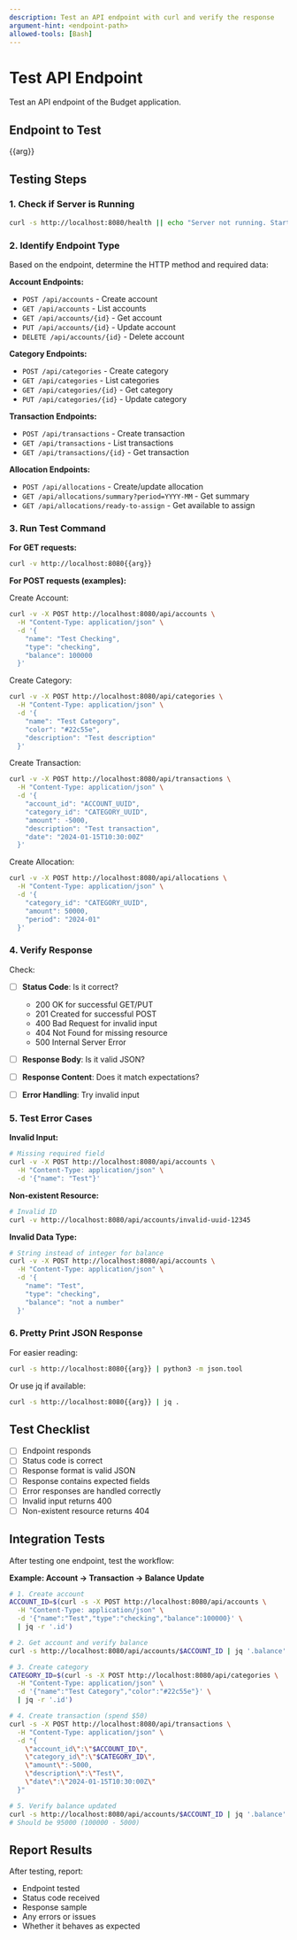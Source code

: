 ```yaml
---
description: Test an API endpoint with curl and verify the response
argument-hint: <endpoint-path>
allowed-tools: [Bash]
---
```


# Test API Endpoint

Test an API endpoint of the Budget application.

## Endpoint to Test
{{arg}}

## Testing Steps

### 1. Check if Server is Running
```bash
curl -s http://localhost:8080/health || echo "Server not running. Start with: docker-compose up -d"
```

### 2. Identify Endpoint Type

Based on the endpoint, determine the HTTP method and required data:

**Account Endpoints:**
- `POST /api/accounts` - Create account
- `GET /api/accounts` - List accounts
- `GET /api/accounts/{id}` - Get account
- `PUT /api/accounts/{id}` - Update account
- `DELETE /api/accounts/{id}` - Delete account

**Category Endpoints:**
- `POST /api/categories` - Create category
- `GET /api/categories` - List categories
- `GET /api/categories/{id}` - Get category
- `PUT /api/categories/{id}` - Update category

**Transaction Endpoints:**
- `POST /api/transactions` - Create transaction
- `GET /api/transactions` - List transactions
- `GET /api/transactions/{id}` - Get transaction

**Allocation Endpoints:**
- `POST /api/allocations` - Create/update allocation
- `GET /api/allocations/summary?period=YYYY-MM` - Get summary
- `GET /api/allocations/ready-to-assign` - Get available to assign

### 3. Run Test Command

**For GET requests:**
```bash
curl -v http://localhost:8080{{arg}}
```

**For POST requests (examples):**

Create Account:
```bash
curl -v -X POST http://localhost:8080/api/accounts \
  -H "Content-Type: application/json" \
  -d '{
    "name": "Test Checking",
    "type": "checking",
    "balance": 100000
  }'
```

Create Category:
```bash
curl -v -X POST http://localhost:8080/api/categories \
  -H "Content-Type: application/json" \
  -d '{
    "name": "Test Category",
    "color": "#22c55e",
    "description": "Test description"
  }'
```

Create Transaction:
```bash
curl -v -X POST http://localhost:8080/api/transactions \
  -H "Content-Type: application/json" \
  -d '{
    "account_id": "ACCOUNT_UUID",
    "category_id": "CATEGORY_UUID",
    "amount": -5000,
    "description": "Test transaction",
    "date": "2024-01-15T10:30:00Z"
  }'
```

Create Allocation:
```bash
curl -v -X POST http://localhost:8080/api/allocations \
  -H "Content-Type: application/json" \
  -d '{
    "category_id": "CATEGORY_UUID",
    "amount": 50000,
    "period": "2024-01"
  }'
```

### 4. Verify Response

Check:
- [ ] **Status Code**: Is it correct?
  - 200 OK for successful GET/PUT
  - 201 Created for successful POST
  - 400 Bad Request for invalid input
  - 404 Not Found for missing resource
  - 500 Internal Server Error

- [ ] **Response Body**: Is it valid JSON?
- [ ] **Response Content**: Does it match expectations?
- [ ] **Error Handling**: Try invalid input

### 5. Test Error Cases

**Invalid Input:**
```bash
# Missing required field
curl -v -X POST http://localhost:8080/api/accounts \
  -H "Content-Type: application/json" \
  -d '{"name": "Test"}'
```

**Non-existent Resource:**
```bash
# Invalid ID
curl -v http://localhost:8080/api/accounts/invalid-uuid-12345
```

**Invalid Data Type:**
```bash
# String instead of integer for balance
curl -v -X POST http://localhost:8080/api/accounts \
  -H "Content-Type: application/json" \
  -d '{
    "name": "Test",
    "type": "checking",
    "balance": "not a number"
  }'
```

### 6. Pretty Print JSON Response

For easier reading:
```bash
curl -s http://localhost:8080{{arg}} | python3 -m json.tool
```

Or use jq if available:
```bash
curl -s http://localhost:8080{{arg}} | jq .
```

## Test Checklist

- [ ] Endpoint responds
- [ ] Status code is correct
- [ ] Response format is valid JSON
- [ ] Response contains expected fields
- [ ] Error responses are handled correctly
- [ ] Invalid input returns 400
- [ ] Non-existent resource returns 404

## Integration Tests

After testing one endpoint, test the workflow:

**Example: Account → Transaction → Balance Update**
```bash
# 1. Create account
ACCOUNT_ID=$(curl -s -X POST http://localhost:8080/api/accounts \
  -H "Content-Type: application/json" \
  -d '{"name":"Test","type":"checking","balance":100000}' \
  | jq -r '.id')

# 2. Get account and verify balance
curl -s http://localhost:8080/api/accounts/$ACCOUNT_ID | jq '.balance'

# 3. Create category
CATEGORY_ID=$(curl -s -X POST http://localhost:8080/api/categories \
  -H "Content-Type: application/json" \
  -d '{"name":"Test Category","color":"#22c55e"}' \
  | jq -r '.id')

# 4. Create transaction (spend $50)
curl -s -X POST http://localhost:8080/api/transactions \
  -H "Content-Type: application/json" \
  -d "{
    \"account_id\":\"$ACCOUNT_ID\",
    \"category_id\":\"$CATEGORY_ID\",
    \"amount\":-5000,
    \"description\":\"Test\",
    \"date\":\"2024-01-15T10:30:00Z\"
  }"

# 5. Verify balance updated
curl -s http://localhost:8080/api/accounts/$ACCOUNT_ID | jq '.balance'
# Should be 95000 (100000 - 5000)
```

## Report Results

After testing, report:
- Endpoint tested
- Status code received
- Response sample
- Any errors or issues
- Whether it behaves as expected

